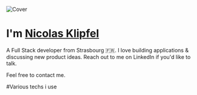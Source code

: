 ![Cover](https://github.com/Klipfel-Nicolas/Klipfel-Nicolas/main/img/autodidact.jpeg)

# **I'm** [Nicolas Klipfel](https://nicolas-klipfel.fr/)

A Full Stack developer from Strasbourg 🇫🇷. I love building applications & discussing new product ideas. Reach out to me on LinkedIn if you'd like to talk.

Feel free to contact me.

#Various techs i use

